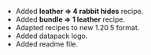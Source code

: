 
- Added **leather ⇒ 4 rabbit hides** recipe.
- Added **bundle ⇒ 1 leather** recipe.
- Adapted recipes to new 1.20.5 format.
- Added datapack logo.
- Added readme file.